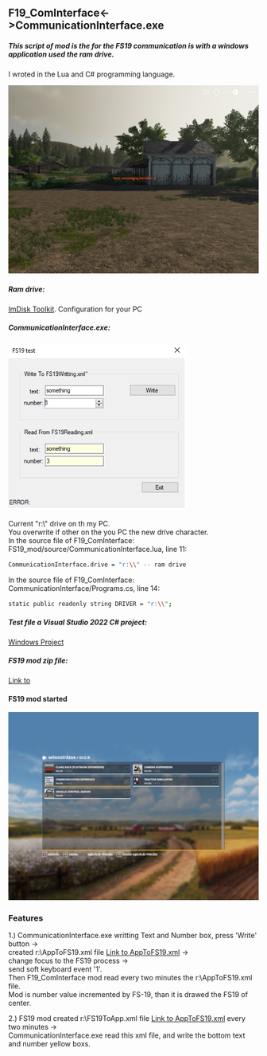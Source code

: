 ## F19_ComInterface<->CommunicationInterface.exe

##### This script of mod is the for the FS19 communication is with a windows application used the ram drive.
I wroted in the Lua and C# programming language.<br>

![](doc/kep2.png)

##### Ram drive:<br>
[ImDisk Toolkit](https://sourceforge.net/projects/imdisk-toolkit/). Configuration for your PC<br>

##### CommunicationInterface.exe:<br>
![](doc/kep1.png)<br>

Current "r:\\" drive on th my PC.<br>
You overwrite if other on the you PC the new drive character.<br>
In the source file of F19_ComInterface: FS19_mod/source/CommunicationInterface.lua, line 11:<br>
```bash
CommunicationInterface.drive = "r:\\" -- ram drive
```
In the source file of F19_ComInterface: CommunicationInterface/Programs.cs, line 14:<br>
```bash
static public readonly string DRIVER = "r:\\";
```
##### Test file a Visual Studio 2022 C# project:<br>
[Windows Project](CommunicationInterface)<br>
##### FS19 mod zip file:<br>
[Link to](FS19_mod/package)<br>

#### FS19 mod started<br>
![](doc/kep3.png)<br>

### Features<br>
1.) CommunicationInterface.exe writting Text and Number box, press 'Write' button -><br>
created r:\\AppToFS19.xml file [Link to AppToFS19.xml](drive) -><br>
change focus to the FS19 process -><br>
send soft keyboard event '1'.<br> 
Then F19_ComInterface mod read every two minutes the r:\\AppToFS19.xml file.<br>
Mod is number value incremented by FS-19, than it is drawed the FS19 of center.<br>

2.) FS19 mod created  r:\\FS19ToApp.xml file [Link to AppToFS19.xml](drive) every two minutes -><br>
CommunicationInterface.exe read this xml file, and write the bottom text and number yellow boxs.<br>
 
